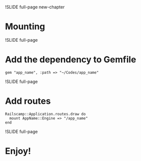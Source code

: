 !SLIDE full-page new-chapter

# Mounting

!SLIDE full-page

# Add the dependency to Gemfile

    gem "app_name", :path => "~/Codes/app_name"

!SLIDE full-page

# Add routes

    Railscamp::Application.routes.draw do
      mount AppName::Engine => "/app_name"
    end

!SLIDE full-page

# Enjoy!
